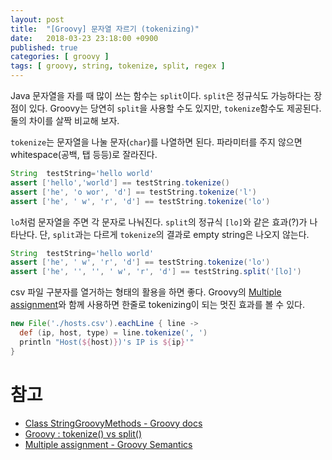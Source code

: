 ```yaml
---
layout: post
title:  "[Groovy] 문자열 자르기 (tokenizing)"
date:   2018-03-23 23:18:00 +0900
published: true
categories: [ groovy ]
tags: [ groovy, string, tokenize, split, regex ]
---
```


Java 문자열을 자를 때 많이 쓰는 함수는 `split`이다. `split`은 정규식도 가능하다는 장점이 있다. Groovy는 당연히 `split`을 사용할 수도 있지만, `tokenize`함수도 제공된다. 둘의 차이를 살짝 비교해 보자.

`tokenize`는 문자열을 나눌 문자(`char`)를 나열하면 된다. 파라미터를 주지 않으면 whitespace(공백, 탭 등등)로 잘라진다.

```groovy
String  testString='hello world'
assert ['hello','world'] == testString.tokenize()
assert ['he', 'o wor', 'd'] == testString.tokenize('l')
assert ['he', ' w', 'r', 'd'] == testString.tokenize('lo')
```

`lo`처럼 문자열을 주면 각 문자로 나눠진다. `split`의 정규식 `[lo]`와 같은 효과(?)가 나타난다. 단, `split`과는 다르게 `tokenize`의 결과로 empty string은 나오지 않는다.

```groovy
String  testString='hello world'
assert ['he', ' w', 'r', 'd'] == testString.tokenize('lo')
assert ['he', '', '', ' w', 'r', 'd'] == testString.split('[lo]')
```

csv 파일 구분자를 열거하는 형태의 활용을 하면 좋다. Groovy의 [Multiple assignment](http://groovy-lang.org/semantics.html#_multiple_assignment)와 함께 사용하면 한줄로 tokenizing이 되는 멋진 효과를 볼 수 있다.

```groovy
new File('./hosts.csv').eachLine { line ->
  def (ip, host, type) = line.tokenize(', ')
  println "Host(${host)})'s IP is ${ip}'"
}
```


# 참고

- [Class StringGroovyMethods - Groovy docs](http://docs.groovy-lang.org/2.4.0/html/gapi/org/codehaus/groovy/runtime/StringGroovyMethods.html)
- [Groovy : tokenize() vs split()](http://www.tothenew.com/blog/groovy-tokenize-vs-split/)
- [Multiple assignment - Groovy Semantics](http://groovy-lang.org/semantics.html#_multiple_assignment)
